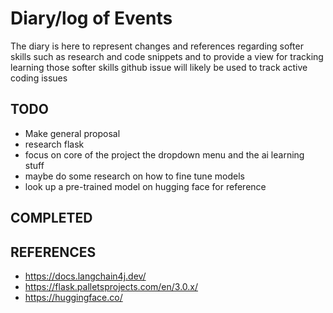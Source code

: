 # Diary/log of Events
The diary is here to represent changes and references regarding softer skills such as research and code snippets
and to provide a view for tracking learning those softer skills github issue will likely be used to track active coding issues


## TODO
- Make general proposal 
- research flask 
- focus on core of the project the dropdown menu and the ai learning stuff 
- maybe do some research on how to fine tune models 
- look up a pre-trained model on hugging face for reference 


## COMPLETED


## REFERENCES
- https://docs.langchain4j.dev/
- https://flask.palletsprojects.com/en/3.0.x/
- https://huggingface.co/

